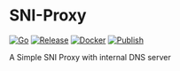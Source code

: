 # SNI-Proxy

[![Go](https://github.com/hatamiarash7/SNI-Proxy/actions/workflows/go.yml/badge.svg)](https://github.com/hatamiarash7/SNI-Proxy/actions/workflows/go.yml) [![Release](https://github.com/hatamiarash7/SNI-Proxy/actions/workflows/release.yml/badge.svg)](https://github.com/hatamiarash7/SNI-Proxy/actions/workflows/release.yml) [![Docker](https://github.com/hatamiarash7/SNI-Proxy/actions/workflows/docker.yml/badge.svg)](https://github.com/hatamiarash7/SNI-Proxy/actions/workflows/docker.yml) [![Publish](https://github.com/hatamiarash7/SNI-Proxy/actions/workflows/publish.yml/badge.svg)](https://github.com/hatamiarash7/SNI-Proxy/actions/workflows/publish.yml) 

A Simple SNI Proxy with internal DNS server
